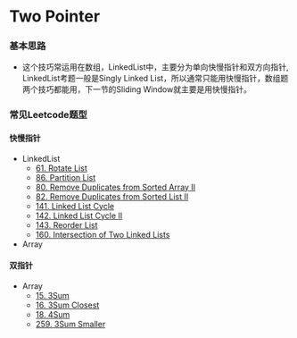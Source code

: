 # Two Pointer

### 基本思路

* 这个技巧常运用在数组，LinkedList中，主要分为单向快慢指针和双方向指针, LinkedList考题一般是Singly Linked List，所以通常只能用快慢指针，数组题两个技巧都能用，下一节的Sliding Window就主要是用快慢指针。

### 常见Leetcode题型

#### 快慢指针

* LinkedList
  * [61. Rotate List](https://leetcode.com/problems/rotate-list)
  * [86. Partition List](https://leetcode.com/problems/partition-list)
  * [80. Remove Duplicates from Sorted Array II](https://leetcode.com/problems/remove-duplicates-from-sorted-array-ii)
  * [82. Remove Duplicates from Sorted List II](https://leetcode.com/problems/remove-duplicates-from-sorted-list-ii)
  * [141. Linked List Cycle](https://leetcode.com/problems/linked-list-cycle)
  * [142. Linked List Cycle II](https://leetcode.com/problems/linked-list-cycle-ii)
  * [143. Reorder List](https://leetcode.com/problems/reorder-list)
  * [160. Intersection of Two Linked Lists](https://leetcode.com/problems/intersection-of-two-linked-lists)
* Array

#### 双指针

* Array
  * [15. 3Sum](https://leetcode.com/problems/3sum)
  * [16. 3Sum Closest](https://leetcode.com/problems/3sum-closest)
  * [18. 4Sum](https://leetcode.com/problems/4sum)
  * [259. 3Sum Smaller](https://leetcode.com/problems/3sum-smaller)
